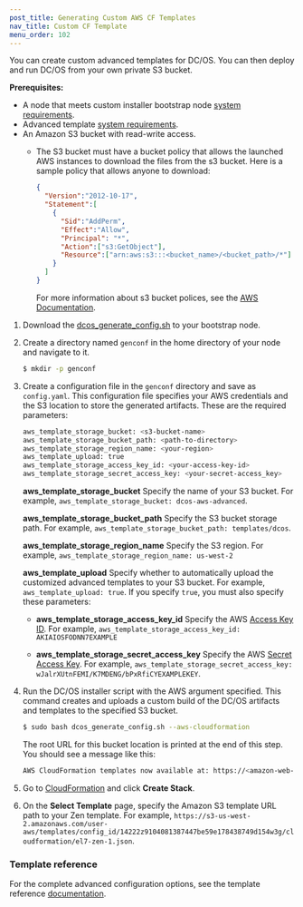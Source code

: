 ```yaml
---
post_title: Generating Custom AWS CF Templates
nav_title: Custom CF Template
menu_order: 102
---
```


You can create custom advanced templates for DC/OS. You can then deploy and run DC/OS from your own private S3 bucket. 

**Prerequisites:**

* A node that meets custom installer bootstrap node [system requirements](/docs/1.8/administration/installing/custom/system-requirements/).
* Advanced template [system requirements](/docs/1.8/administration/installing/cloud/aws/advanced/system-requirements/).
* An Amazon S3 bucket with read-write access.
    * The S3 bucket must have a bucket policy that allows the launched AWS instances to download the files from the s3 bucket. Here is a sample policy that allows anyone to download:
    
      ```json
      {
        "Version":"2012-10-17",
        "Statement":[
          {
            "Sid":"AddPerm",
            "Effect":"Allow",
            "Principal": "*",
            "Action":["s3:GetObject"],
            "Resource":["arn:aws:s3:::<bucket_name>/<bucket_path>/*"]
          }
        ]
      }
      ```
      For more information about s3 bucket polices, see the [AWS Documentation](http://docs.aws.amazon.com/AmazonS3/latest/dev/example-bucket-policies.html).
      

1.  Download the [dcos_generate_config.sh](https://dcos.io/releases/) to your bootstrap node.
1.  Create a directory named `genconf` in the home directory of your node and navigate to it.
    
    ```bash
    $ mkdir -p genconf
    ```
1.  Create a configuration file in the `genconf` directory and save as `config.yaml`. This configuration file specifies your AWS credentials and the S3 location to store the generated artifacts. These are the required parameters:

    ```bash
    aws_template_storage_bucket: <s3-bucket-name>
    aws_template_storage_bucket_path: <path-to-directory>
    aws_template_storage_region_name: <your-region>
    aws_template_upload: true
    aws_template_storage_access_key_id: <your-access-key-id>
    aws_template_storage_secret_access_key: <your-secret-access_key>
    ```
    
    **aws_template_storage_bucket**
    Specify the name of your S3 bucket. For example, `aws_template_storage_bucket: dcos-aws-advanced`.
    
    **aws_template_storage_bucket_path**
    Specify the S3 bucket storage path. For example, `aws_template_storage_bucket_path: templates/dcos`.
    
    **aws_template_storage_region_name**
    Specify the S3 region. For example, `aws_template_storage_region_name: us-west-2`
    
    **aws_template_upload**
    Specify whether to automatically upload the customized advanced templates to your S3 bucket. For example, `aws_template_upload: true`. If you specify `true`, you must also specify these parameters:
    
    *  **aws_template_storage_access_key_id**
       Specify the AWS [Access Key ID](http://docs.aws.amazon.com/AWSSimpleQueueService/latest/SQSGettingStartedGuide/AWSCredentials.html). For example, `aws_template_storage_access_key_id: AKIAIOSFODNN7EXAMPLE`  
        
    *  **aws_template_storage_secret_access_key**
       Specify the AWS [Secret Access Key](http://docs.aws.amazon.com/AWSSimpleQueueService/latest/SQSGettingStartedGuide/AWSCredentials.html). For example, `aws_template_storage_secret_access_key: wJalrXUtnFEMI/K7MDENG/bPxRfiCYEXAMPLEKEY`.
    
1.  Run the DC/OS installer script with the AWS argument specified. This command creates and uploads a custom build of the DC/OS artifacts and templates to the specified S3 bucket.

    ```bash
    $ sudo bash dcos_generate_config.sh --aws-cloudformation
    ```

     The root URL for this bucket location is printed at the end of this step. You should see a message like this:
    
    ```bash
    AWS CloudFormation templates now available at: https://<amazon-web-endpoint>/<path-to-directory>
    ```
1.  Go to [CloudFormation](https://console.aws.amazon.com/cloudformation/home) and click **Create Stack**.
1.  On the **Select Template** page, specify the Amazon S3 template URL path to your Zen template. For example, `https://s3-us-west-2.amazonaws.com/user-aws/templates/config_id/14222z9104081387447be59e178438749d154w3g/cloudformation/el7-zen-1.json`.

### Template reference
For the complete advanced configuration options, see the template reference [documentation](/docs/1.8/administration/installing/cloud/aws/advanced/template-reference/).

    